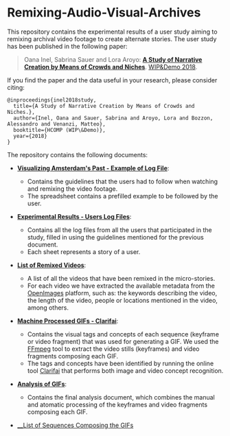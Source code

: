 # Remixing-Audio-Visual-Archives

This repository contains the experimental results of a user study aiming to remixing archival video footage to create alternate stories. The user study has been published in the following paper:

> Oana Inel, Sabrina Sauer and Lora Aroyo: **[A Study of Narrative Creation by Means of Crowds and Niches](http://ceur-ws.org/Vol-2173/paper1.pdf)**. [WIP&Demo 2018](https://www.humancomputation.com/2018/index.html).


If you find the paper and the data useful in your research, please consider citing:

```
@inproceedings{inel2018study,
  title={A Study of Narrative Creation by Means of Crowds and Niches.},
  author={Inel, Oana and Sauer, Sabrina and Aroyo, Lora and Bozzon, Alessandro and Venanzi, Matteo},
  booktitle={HCOMP (WIP\&Demo)},
  year={2018}
}
```

The repository contains the following documents:

* [__Visualizing Amsterdam's Past - Example of Log File__](https://github.com/oana-inel/Remixing-Audio-Visual-Archives/blob/main/Visualizing%20Amsterdam_s%20Past%20-%20Example%20of%20Log%20File.xlsx): 
  * Contains the guidelines that the users had to follow when watching and remixing the video footage.
  * The spreadsheet contains a prefilled example to be followed by the user. 

* [__Experimental Results - Users Log Files__](https://github.com/oana-inel/Remixing-Audio-Visual-Archives/blob/main/Experimental%20Results%20-%20Users%20Log%20Files.xlsx): 
  * Contains all the log files from all the users that participated in the study, filled in using the guidelines mentioned for the previous document.
  * Each sheet represents a story of a user.

* [__List of Remixed Videos__](https://github.com/oana-inel/Remixing-Audio-Visual-Archives/blob/main/List%20of%20Remixed%20Videos.xlsx): 
  * A list of all the videos that have been remixed in the micro-stories.
  * For each video we have extracted the available metadata from the [OpenImages](https://www.openbeelden.nl) platform, such as: the keywords describing the video, the length of the video, people or locations mentioned in the video, among others. 

* [__Machine Processed GIFs - Clarifai__](https://github.com/oana-inel/Remixing-Audio-Visual-Archives/blob/main/Machine%20Processed%20GIFs%20-%20Clarifai.xlsx): 
  * Contains the visual tags and concepts of each sequence (keyframe or video fragment) that was used for generating a GIF. We used the [FFmpeg](https://ffmpeg.org) tool to extract the video stills (keyframes) and video fragments composing each GIF.
  * The tags and concepts have been identified by running the online tool [Clarifai](https://www.clarifai.com) that performs both image and video concept recognition.
  
* [__Analysis of GIFs__](https://github.com/oana-inel/Remixing-Audio-Visual-Archives/blob/main/Combined-GIFs-info-Student-Machine.xlsx): 
  * Contains the final analysis document, which combines the manual and atomatic processing of the keyframes and video fragments composing each GIF.
  
* [__List of Sequences Composing the GIFs](https://github.com/oana-inel/Remixing-Audio-Visual-Archives/tree/main/Keyframes_Sequences)
